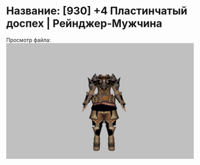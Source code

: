 # Название: [930] +4 Пластинчатый доспех | Рейнджер-Мужчина

Просмотр файла:
![p020004.png](p020004.png)
